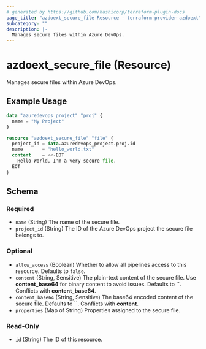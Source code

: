 ```yaml
---
# generated by https://github.com/hashicorp/terraform-plugin-docs
page_title: "azdoext_secure_file Resource - terraform-provider-azdoext"
subcategory: ""
description: |-
  Manages secure files within Azure DevOps.
---
```


# azdoext_secure_file (Resource)

Manages secure files within Azure DevOps.

## Example Usage

```terraform
data "azuredevops_project" "proj" {
  name = "My Project"
}

resource "azdoext_secure_file" "file" {
  project_id = data.azuredevops_project.proj.id
  name       = "hello_world.txt"
  content    = <<-EOT
    Hello World, I'm a very secure file.
  EOT
}
```

<!-- schema generated by tfplugindocs -->
## Schema

### Required

- `name` (String) The name of the secure file.
- `project_id` (String) The ID of the Azure DevOps project the secure file belongs to.

### Optional

- `allow_access` (Boolean) Whether to allow all pipelines access to this resource. Defaults to `false`.
- `content` (String, Sensitive) The plain-text content of the secure file. Use **content_base64** for binary content to avoid issues. Defaults to ``. Conflicts with **content_base64**.
- `content_base64` (String, Sensitive) The base64 encoded content of the secure file. Defaults to ``. Conflicts with **content**.
- `properties` (Map of String) Properties assigned to the secure file.

### Read-Only

- `id` (String) The ID of this resource.


